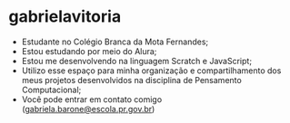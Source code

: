 # gabrielavitoria
- Estudante no Colégio Branca da Mota Fernandes;
- Estou estudando por meio do Alura;
- Estou me desenvolvendo na linguagem Scratch e JavaScript;
- Utilizo esse espaço para minha organização e compartilhamento dos meus projetos desenvolvidos na disciplina de Pensamento Computacional;
- Você pode entrar em contato comigo (gabriela.barone@escola.pr.gov.br)

